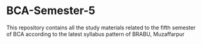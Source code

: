 # BCA-Semester-5
This repository contains all the study materials related to the fifth semester of BCA according to the latest syllabus pattern of BRABU, Muzaffarpur
